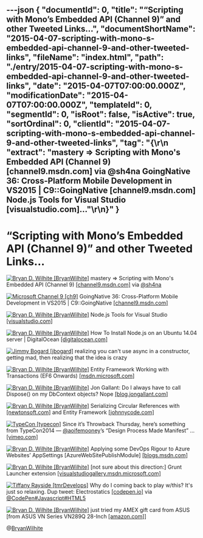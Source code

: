 ---json
{
  "documentId": 0,
  "title": "“Scripting with Mono’s Embedded API (Channel 9)” and other Tweeted Links…",
  "documentShortName": "2015-04-07-scripting-with-mono-s-embedded-api-channel-9-and-other-tweeted-links",
  "fileName": "index.html",
  "path": "./entry/2015-04-07-scripting-with-mono-s-embedded-api-channel-9-and-other-tweeted-links",
  "date": "2015-04-07T07:00:00.000Z",
  "modificationDate": "2015-04-07T07:00:00.000Z",
  "templateId": 0,
  "segmentId": 0,
  "isRoot": false,
  "isActive": true,
  "sortOrdinal": 0,
  "clientId": "2015-04-07-scripting-with-mono-s-embedded-api-channel-9-and-other-tweeted-links",
  "tag": "{\r\n  \"extract\": \"mastery =&gt; Scripting with Mono's Embedded API (Channel 9) [channel9.msdn.com]  via @sh4na       GoingNative 36: Cross-Platform Mobile Development in VS2015 | C9::GoingNative [channel9.msdn.com]        Node.js Tools for Visual Studio [visualstudio.com]...\"\r\n}"
}
---

# “Scripting with Mono’s Embedded API (Channel 9)” and other Tweeted Links…

[<img alt="Bryan D. Wilhite [BryanWilhite]" src="https://songhay.blob.core.windows.net/shared-social-twitter/BryanWilhite.jpeg">](http://t.co/UNdqV0Z1zz "Bryan D. Wilhite [BryanWilhite]") mastery =&gt; Scripting with Mono's Embedded API (Channel 9) [[channel9.msdn.com]](http://channel9.msdn.com/Events/dotnetConf/2015/Scripting-with-Monos-Embedded-API) via [@sh4na](http://twitter.com/sh4na)

[<img alt="Microsoft Channel 9 [ch9]" src="https://songhay.blob.core.windows.net/shared-social-twitter/ch9.png">](http://t.co/azjEhFytrz "Microsoft Channel 9 [ch9]") GoingNative 36: Cross-Platform Mobile Development in VS2015 | C9::GoingNative [[channel9.msdn.com]](http://channel9.msdn.com/Shows/C9-GoingNative/GoingNative-36-Cross-Platform-Mobile-Development-in-VS2015?WT.mc_id=dlvr_twitter_ch9)

[<img alt="Bryan D. Wilhite [BryanWilhite]" src="https://songhay.blob.core.windows.net/shared-social-twitter/BryanWilhite.jpeg">](http://t.co/UNdqV0Z1zz "Bryan D. Wilhite [BryanWilhite]") Node.js Tools for Visual Studio [[visualstudio.com]](https://www.visualstudio.com/en-us/node-js-vs.aspx)

[<img alt="Bryan D. Wilhite [BryanWilhite]" src="https://songhay.blob.core.windows.net/shared-social-twitter/BryanWilhite.jpeg">](http://t.co/UNdqV0Z1zz "Bryan D. Wilhite [BryanWilhite]") How To Install Node.js on an Ubuntu 14.04 server | DigitalOcean [[digitalocean.com]](https://www.digitalocean.com/community/tutorials/how-to-install-node-js-on-an-ubuntu-14-04-server)

[<img alt="Jimmy Bogard [jbogard]" src="https://songhay.blob.core.windows.net/shared-social-twitter/jbogard.png">](http://t.co/OxltGBerJu "Jimmy Bogard [jbogard]") realizing you can't use async in a constructor, getting mad, then realizing that the idea is crazy

[<img alt="Bryan D. Wilhite [BryanWilhite]" src="https://songhay.blob.core.windows.net/shared-social-twitter/BryanWilhite.jpeg">](http://t.co/UNdqV0Z1zz "Bryan D. Wilhite [BryanWilhite]") Entity Framework Working with Transactions (EF6 Onwards) [[msdn.microsoft.com]](https://msdn.microsoft.com/en-us/data/dn456843.aspx)

[<img alt="Bryan D. Wilhite [BryanWilhite]" src="https://songhay.blob.core.windows.net/shared-social-twitter/BryanWilhite.jpeg">](http://t.co/UNdqV0Z1zz "Bryan D. Wilhite [BryanWilhite]") Jon Gallant: Do I always have to call Dispose() on my DbContext objects? Nope [[blog.jongallant.com]](http://blog.jongallant.com/2012/10/do-i-have-to-call-dispose-on-dbcontext.html)

[<img alt="Bryan D. Wilhite [BryanWilhite]" src="https://songhay.blob.core.windows.net/shared-social-twitter/BryanWilhite.jpeg">](http://t.co/UNdqV0Z1zz "Bryan D. Wilhite [BryanWilhite]") Serializing Circular References with [[newtonsoft.com]](http://www.newtonsoft.com/json) and Entity Framework [[johnnycode.com]](http://johnnycode.com/2012/04/10/serializing-circular-references-with-json-net-and-entity-framework/)

[<img alt="TypeCon [typecon]" src="https://songhay.blob.core.windows.net/shared-social-twitter/typecon.png">](http://t.co/bwrSzL0lKY "TypeCon [typecon]") Since it’s Throwback Thursday, here’s something from TypeCon2014 — [@aoifemooney](http://twitter.com/aoifemooney)’s “Design Process Made Manifest” … [[vimeo.com]](https://vimeo.com/107421895)

[<img alt="Bryan D. Wilhite [BryanWilhite]" src="https://songhay.blob.core.windows.net/shared-social-twitter/BryanWilhite.jpeg">](http://t.co/UNdqV0Z1zz "Bryan D. Wilhite [BryanWilhite]") Applying some DevOps Rigour to Azure Websites’ AppSettings [AzureWebSitePublishModule] [[blogs.msdn.com]](http://blogs.msdn.com/b/tomholl/archive/2014/12/10/applying-some-devops-rigour-to-azure-websites-appsettings.aspx)

[<img alt="Bryan D. Wilhite [BryanWilhite]" src="https://songhay.blob.core.windows.net/shared-social-twitter/BryanWilhite.jpeg">](http://t.co/UNdqV0Z1zz "Bryan D. Wilhite [BryanWilhite]") [not sure about this direction:] Grunt Launcher extension [[visualstudiogallery.msdn.microsoft.com]](https://visualstudiogallery.msdn.microsoft.com/dcbc5325-79ef-4b72-960e-0a51ee33a0ff?SRC=VSIDE)

[<img alt="Tiffany Rayside [tmrDevelops]" src="https://songhay.blob.core.windows.net/shared-social-twitter/tmrDevelops.jpeg">](http://t.co/Z0L3ntmUei "Tiffany Rayside [tmrDevelops]") Why do I coming back to play w/this? It's just so relaxing. Dup tweet: Electrostatics [[codepen.io]](http://codepen.io/tmrDevelops/pen/raPqga) via [@CodePen](http://twitter.com/CodePen)[#Javascript](http://search.twitter.com/search?q=%23Javascript)[#HTML5](http://search.twitter.com/search?q=%23HTML5)

[<img alt="Bryan D. Wilhite [BryanWilhite]" src="https://songhay.blob.core.windows.net/shared-social-twitter/BryanWilhite.jpeg">](http://t.co/UNdqV0Z1zz "Bryan D. Wilhite [BryanWilhite]") just tried my AMEX gift card from ASUS [from ASUS VN Series VN289Q 28-Inch [[amazon.com]](http://www.amazon.com/gp/product/B00IQCRLZG/ref=as_li_tl?ie=UTF8&camp=1789&creative=390957&creativeASIN=B00IQCRLZG&linkCode=as2&tag=thekintespacec00&linkId=GKJNULYF3F4TBHS2)]

@[BryanWilhite](https://twitter.com/BryanWilhite)
